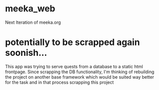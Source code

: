 # meeka_web
Next Iteration of meeka.org

# potentially to be scrapped again soonish...

This app was trying to serve quests from a database to a static html frontpage. Since scrapping the DB functionality, I'm thinking of rebuilding the project on another base framework which would be suited way better for the task and in that process scrapping this project
